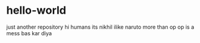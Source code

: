# hello-world
just another repository
hi humans its nikhil ilike naruto more than op op is a mess 
bas kar diya
